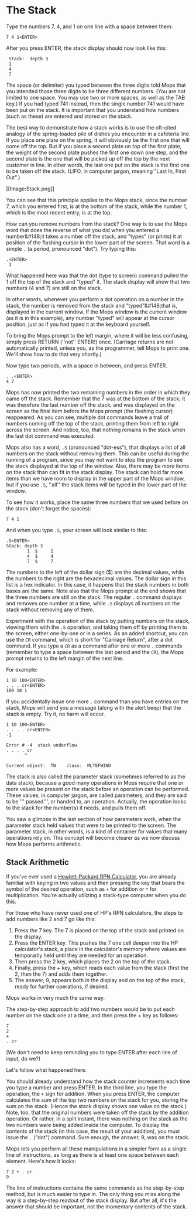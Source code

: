 # The Stack

Type the numbers 7, 4, and 1 on one line with a space between them:

```mops
7 4 1<ENTER>
```

After you press ENTER, the stack display should now look like this:

```mops
 Stack:  depth 3
 1
 4
 7
```

The space (or delimiter) you typed between the three digits told Mops that you intended those three digits to be three different numbers. (You are not limited to one space. You may use two or more spaces, as well as the TAB key.) If you had typed 741 instead, then the single number 741 would have been put on the stack. It is important that you understand how numbers (such as these) are entered and stored on the stack.

The best way to demonstrate how a stack works is to use the oft-cited analogy of the spring-loaded pile of dishes you encounter in a cafeteria line. If you place one plate on the spring, it will obviously be the first one that will come off the top. But if you place a second plate on top of the first plate, the weight of the second plate pushes the first one down one step, and the second plate is the one that will be picked up off the top by the next customer in line. In other words, the last one put on the stack is the first one to be taken off the stack. (LIFO, in computer jargon, meaning &quot;Last In, First Out&quot;.)

[[Image:Stack.png]]

You can see that this principle applies to the Mops stack, since the number 7, which you entered first, is at the bottom of the stack, while the number 1, which is the most recent entry, is at the top.

How can you remove numbers from the stack? One way is to use the Mops word that does the reverse of what you did when you entered a number&amp;#148;it takes a number off the stack, and &quot;types&quot; (or prints) it at position of the flashing cursor in the lower part of the screen. That word is a simple `.` (a period, pronounced &quot;dot&quot;). Try typing this:

```mops
.<ENTER>
 1
```

What happened here was that the dot (type to screen) command pulled the 1 off the top of the stack and &quot;typed&quot; it. The stack display will show that two numbers (4 and 7) are still on the stack.

In other words, whenever you perform a dot operation on a number in the stack, the number is removed from the stack and &quot;typed&quot;&amp;#148;that is, displayed in the current window. If the Mops window is the current window (as it is in this example), any number &quot;typed&quot; will appear at the cursor position, just as if you had typed it at the keyboard yourself.

To bring the Mops prompt to the left margin, where it will be less confusing, simply press RETURN (''not'' ENTER!) once. (Carriage returns are not automatically printed, unless you, as the programmer, tell Mops to print one. We'll show how to do that very shortly.)

Now type two periods, with a space in between, and press ENTER.

```mops
. .<ENTER>
4 7
```

Mops has now printed the two remaining numbers in the order in which they came off the stack. Remember that the 7 was at the bottom of the stack; it was therefore the last number off the stack, and was displayed on the screen as the final item before the Mops prompt (the flashing cursor) reappeared. As you can see, multiple dot commands leave a trail of numbers coming off the top of the stack, printing them from left to right across the screen. And notice, too, that nothing remains in the stack when the last dot command was executed.

Mops also has a word, `.S` (pronounced &quot;dot-ess&quot;), that displays a list of all numbers on the stack without removing them. This can be useful during the running of a program, since you may not want to stop the program to see the stack displayed at the top of the window. Also, there may be more items on the stack than can fit in the stack display. The stack can hold far more items than we have room to display in the upper part of the Mops window, but if you use `.S`, ''all'' the stack items will be typed in the lower part of the window.

To see how it works, place the same three numbers that we used before on the stack (don't forget the spaces):

```mops
7 4 1
```

And when you type `.S`, your screen will look similar to this:

```mops
.S<ENTER>
Stack: depth 3 
        1  $     1
        4  $     4
        7  $     7
```

The numbers to the left of the dollar sign ($) are the decimal values, while the numbers to the right are the hexadecimal values. The dollar sign in this list is a hex indicator. In this case, it happens that the stack numbers in both bases are the same. Note also that the Mops prompt at the end shows that the three numbers are still on the stack. The regular `.` command displays and removes one number at a time, while `.S` displays all numbers on the stack without removing any of them.

Experiment with the operation of the stack by putting numbers on the stack, viewing them with the `.S` operation, and taking them off by printing them to the screen, either one-by-one or in a series. As an added shortcut, you can use the `CR` command, which is short for &quot;Carriage Return&quot;, after a dot command. If you type a `CR` as a command after one or more `.` commands (remember to type a space between the last period and the `CR`), the Mops prompt returns to the left margin of the next line.

For example:

```mops
1 10 100<ENTER>
. . . cr<ENTER>
100 10 1 
```

If you accidentally issue one more `.` command than you have entries on the stack, Mops will send you a message (along with the alert beep) that the stack is empty. Try it, no harm will occur.

```mops
1 10 100<ENTER>
. . . . cr<ENTER>
-1 

Error # -4  stack underflow
. . . . cr
       ^

Current object:  TW    class:  MLTEFWIND
```

The stack is also called the parameter stack (sometimes referred to as the data stack), because a good many operations in Mops require that one or more values be present on the stack before an operation can be performed. These values, in computer jargon, are called parameters, and they are said to be ''' passed''', or handed to, an operation. Actually, the operation looks to the stack for the number(s) it needs, and pulls them off.

You saw a glimpse in the last section of how parameters work, when the parameter stack held values that were to be printed to the screen. The parameter stack, in other words, is a kind of container for values that many operations rely on. This concept will become clearer as we now discuss how Mops performs arithmetic.

## Stack Arithmetic

If you've ever used a [Hewlett-Packard RPN Calculator](http://hpmuseum.org/), you are already familiar with keying in two values and then pressing the key that bears the symbol of the desired operation, such as `+` for addition or `*` for multiplication. You're actually utilizing a stack-type computer when you do this.

For those who have never used one of HP's RPN calculators, the steps to add numbers like 2 and 7 go like this:

1. Press the 7 key. The 7 is placed on the top of the stack and printed on the display.
2. Press the ENTER key. This pushes the 7 one cell deeper into the HP calculator's stack, a place in the calculator's memory where values are temporarily held until they are needed for an operation.
3. Then press the 2 key, which places the 2 on the top of the stack.
4. Finally, press the + key, which reads each value from the stack (first the 2, then the 7) and adds them together.
5. The answer, 9, appears both in the display and on the top of the stack, ready for further operations, if desired.

Mops works in very much the same way.

The step-by-step approach to add two numbers would be to put each number on the stack one at a time, and then press the + key as follows:

```mops
7
2
+
. cr
```

(We don't need to keep reminding you to type ENTER after each line of input, do we?)

Let's follow what happened here.

You should already understand how the stack counter increments each time you type a number and press ENTER. In the third line, you type the operation, the `+` sign for addition. When you press ENTER, the computer calculates the sum of the top two numbers on the stack for you, storing the sum on the stack. (Hence the stack display shows one value on the stack.) Note, too, that the original numbers were taken off the stack by the addition operation. Or rather, in a split instant, there was nothing on the stack as the two numbers were being added inside the computer. To display the contents of the stack (in this case, the result of your addition), you must issue the `.` ("dot") command. Sure enough, the answer, 9, was on the stack.

Mops lets you perform all these manipulations in a simpler form as a single line of instructions, as long as there is at least one space between each element. Here's how it looks:

```mops
7 2 + . cr
9
```

The line of instructions contains the same commands as the step-by-step method, but is much easier to type in. The only thing you miss along the way is a step-by-step readout of the stack display. But after all, it's the answer that should be important, not the momentary contents of the stack.
